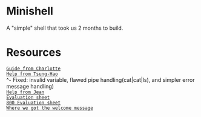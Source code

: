 # Minishell
A "simple" shell that took us 2 months to build.

# Resources
[`Guide from Charlotte`](https://github.com/Roychrltt/Guide_Minishell) <br>
[`Help from Tsung-Hao`](https://github.com/nyzss/minishell) <br>^- Fixed: invalid variable, flawed pipe handling(cat|cat|ls), and simpler error message handling) <br>
[`Help from Jean`](https://github.com/Haliris/minishell) <br>
[`Evaluation sheet`](https://web.archive.org/web/20231228101331/https://rphlr.github.io/42-Evals/Cursus/Minishell/) <br>
[`800 Evaluation sheet`](https://docs.google.com/spreadsheets/d/1BPW7k81LJPhGv2fbi35NIIoOC_mGZXQQJDnV0SjulFs/edit?gid=0#gid=0) <br>
[`Where we got the welcome message`](https://github.com/tclaudel/minishell/tree/master)
